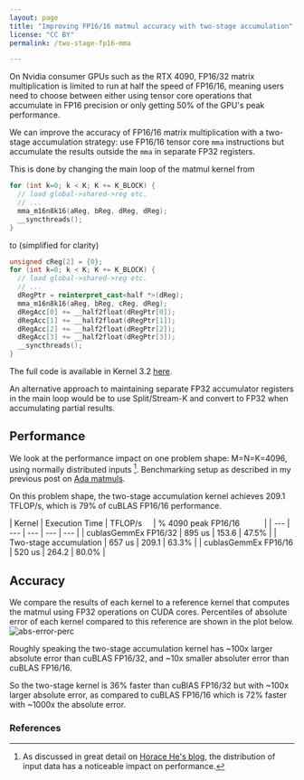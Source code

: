 ```yaml
---
layout: page
title: "Improving FP16/16 matmul accuracy with two-stage accumulation"
license: "CC BY"
permalink: /two-stage-fp16-mma

---
```

On Nvidia consumer GPUs such as the RTX 4090, FP16/32 matrix multiplication is limited to run at half the speed of FP16/16, meaning users need to choose between either using tensor core operations that accumulate in FP16 precision or only getting 50% of the GPU's peak performance.

We can improve the accuracy of FP16/16 matrix multiplication with a two-stage accumulation strategy: use FP16/16 tensor core `mma` instructions but accumulate the results outside the `mma` in separate FP32 registers.

This is done by changing the main loop of the matmul kernel from
```c++
for (int k=0; k < K; K += K_BLOCK) {
  // load global->shared->reg etc.
  // ...
  mma_m16n8k16(aReg, bReg, dReg, dReg);
  __syncthreads();
}
```
to (simplified for clarity)

```c++
unsigned cReg[2] = {0};
for (int k=0; k < K; K += K_BLOCK) {
  // load global->shared->reg etc.
  // ...
  dRegPtr = reinterpret_cast<half *>(dReg);
  mma_m16n8k16(aReg, bReg, cReg, dReg);
  dRegAcc[0] += __half2float(dRegPtr[0]);
  dRegAcc[1] += __half2float(dRegPtr[1]);
  dRegAcc[2] += __half2float(dRegPtr[2]);
  dRegAcc[3] += __half2float(dRegPtr[3]);
  __syncthreads();
}
```
The full code is available in Kernel 3.2 [here](https://github.com/spatters/mma-matmul/blob/5e730a1f931b3caeca3164f3777f7c5593bd9577/kernel_3.cu#L274). 

An alternative approach to maintaining separate FP32 accumulator registers in the main loop would be to use Split/Stream-K and convert to FP32 when accumulating partial results. 

## Performance
We look at the performance impact on one problem shape: M=N=K=4096, using normally distributed inputs [^1]. Benchmarking setup as described in my previous post on [Ada matmuls](https://www.spatters.ca/mma-matmul#benchmarking-setup). 

On this problem shape, the two-stage accumulation kernel achieves 209.1 TFLOP/s, which is 79% of cuBLAS FP16/16 performance.

| Kernel | Execution Time | TFLOP/s &nbsp; &nbsp; | % 4090 peak FP16/16 &nbsp; &nbsp; &nbsp; &nbsp; &nbsp; |
| ---    | ---     | ---                 | ---                  | --- |
| cublasGemmEx FP16/32 | 895 us | 153.6 |  47.5%  |
| Two-stage accumulation | 657 us | 209.1 | 63.3%   |
| cublasGemmEx FP16/16 | 520 us | 264.2 |  80.0%  |


## Accuracy
We compare the results of each kernel to a reference kernel that computes the matmul using FP32 operations on CUDA cores. Percentiles of absolute error of each kernel compared to this reference are shown in the plot below.  
![abs-error-perc](/assets/images/abs-error-percentiles.png)

Roughly speaking the two-stage accumulation kernel has ~100x larger absolute error than cuBLAS FP16/32, and ~10x smaller absoluter error than cuBLAS FP16/16. 

So the two-stage kernel is 36% faster than cuBlAS FP16/32 but with ~100x larger absolute error, as compared to cuBLAS FP16/16 which is 72% faster with ~1000x the absolute error.

### References
[^1]: As discussed in great detail on [Horace He's blog](https://www.thonking.ai/p/strangely-matrix-multiplications), the distribution of input data has a noticeable impact on performance.


